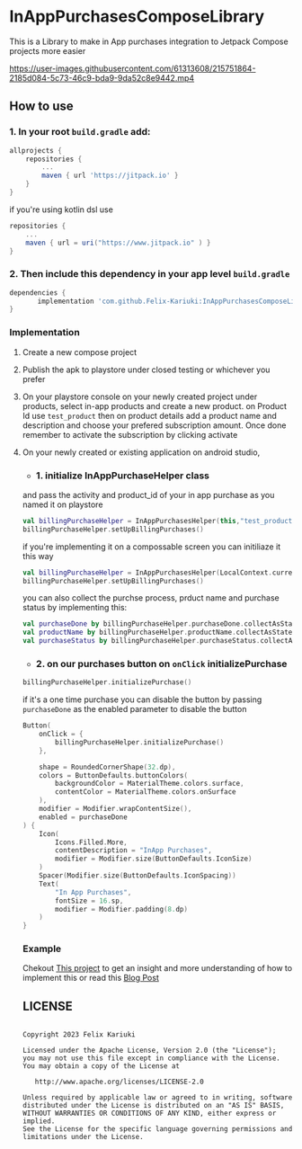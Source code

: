 # InAppPurchasesComposeLibrary
This is a Library to make in App purchases integration to Jetpack Compose projects more easier

https://user-images.githubusercontent.com/61313608/215751864-2185d084-5c73-46c9-bda9-9da52c8e9442.mp4




## How to use

### 1. In your root `build.gradle` add: 

```gradle
allprojects {
    repositories {
        ...
        maven { url 'https://jitpack.io' }
    }
}
```

if you're using kotlin dsl use
```gradle
repositories {
    ...
    maven { url = uri("https://www.jitpack.io" ) }
}
```

### 2. Then include this dependency in your app level `build.gradle` 

```gradle
dependencies {
	   implementation 'com.github.Felix-Kariuki:InAppPurchasesComposeLibrary:<latest-version>'
}
```

### Implementation
 1. Create a new compose project 
 2. Publish the apk to playstore under closed testing or whichever you prefer
 3. On your playstore console on your newly created project under products, select in-app products and create a new product. on Product Id use `test_product` then on product details 
 add a product name and description and choose your prefered subscription amount. Once done remember to activate the subscription by clicking activate
 4. On your newly created or existing application on android studio, 
    * ### 1. initialize InAppPurchaseHelper class
    and pass the activity and product_id of your in app purchase as you named it on playstore
    
    ``` kotlin
    val billingPurchaseHelper = InAppPurchasesHelper(this,"test_product")
    billingPurchaseHelper.setUpBillingPurchases()
    ```
    if you're implementing it on a compossable screen you can initiliaze it this way
    ``` kotlin
    val billingPurchaseHelper = InAppPurchasesHelper(LocalContext.current as Activity,"test_product")
    billingPurchaseHelper.setUpBillingPurchases()
    ```
    
    you can also collect the purchse process, prduct name and purchase status by implementing this: 
    ``` kotlin
    val purchaseDone by billingPurchaseHelper.purchaseDone.collectAsState(false)
    val productName by billingPurchaseHelper.productName.collectAsState("")
    val purchaseStatus by billingPurchaseHelper.purchaseStatus.collectAsState("")
    ```
    * ### 2. on our purchases button on `onClick` initializePurchase 
    
    ``` kotlin
    billingPurchaseHelper.initializePurchase()
    ```
    if it's a one time purchase you can disable the button by passing `purchaseDone` as the enabled parameter to disable the button
    
    ``` kotlin
    Button(
        onClick = {
            billingPurchaseHelper.initializePurchase()
        },

        shape = RoundedCornerShape(32.dp),
        colors = ButtonDefaults.buttonColors(
            backgroundColor = MaterialTheme.colors.surface,
            contentColor = MaterialTheme.colors.onSurface
        ),
        modifier = Modifier.wrapContentSize(),
        enabled = purchaseDone
    ) {
        Icon(
            Icons.Filled.More,
            contentDescription = "InApp Purchases",
            modifier = Modifier.size(ButtonDefaults.IconSize)
        )
        Spacer(Modifier.size(ButtonDefaults.IconSpacing))
        Text(
            "In App Purchases",
            fontSize = 16.sp,
            modifier = Modifier.padding(8.dp)
        )
    }
    ```
    
    ### Example 
    Chekout [This project](https://github.com/Felix-Kariuki/Yummy) to get an insight and more understanding of how to implement this or read this [Blog Post](https://felixkariuki.hashnode.dev/in-app-purchase-in-jetpack-compose)
    
    ## LICENSE
    ```
    
    Copyright 2023 Felix Kariuki

    Licensed under the Apache License, Version 2.0 (the "License");
    you may not use this file except in compliance with the License.
    You may obtain a copy of the License at

       http://www.apache.org/licenses/LICENSE-2.0

    Unless required by applicable law or agreed to in writing, software
    distributed under the License is distributed on an "AS IS" BASIS,
    WITHOUT WARRANTIES OR CONDITIONS OF ANY KIND, either express or implied.
    See the License for the specific language governing permissions and
    limitations under the License.
    ```
